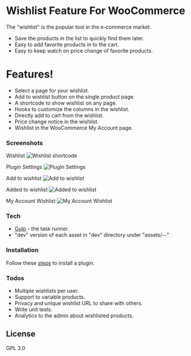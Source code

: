 # Wishlist Feature For WooCommerce

The "wishlist" is the popular tool in the e-commerce market.

  - Save the products in the list to quickly find them later.
  - Easy to add favorite products in to the cart.
  - Easy to keep watch on price change of favorite products.

# Features!

  - Select a page for your wishlist.
  - Add to wishlist button on the single product page.
  - A shortcode to show wishlist on any page.
  - Hooks to customize the columns in the wishlist.
  - Directly add to cart from the wishlist.
  - Price change notice in the wishlist.
  - Wishlist in the WooCommerce My Account page.

### Screenshots
Wishlist
![Wishlist shortcode](https://i.imgur.com/YBveh8H.png)

Plugin Settings
![Plugin Settings](https://i.imgur.com/8j1VI7O.png)

Add to wishlist
![Add to wishlist](https://i.imgur.com/YxvoDur.png)

Added to wishlist
![Added to wishlist](https://i.imgur.com/4JRq0HE.png)

My Account Wishlist
![My Account Wishlist](https://i.imgur.com/BiX6cIP.png)

### Tech

* [Gulp] - the task runner.
* "dev" version of each asset in "dev" directory under "assets/--"

### Installation

Follow these [steps](https://wordpress.org/support/article/managing-plugins/#installing-plugins) to install a plugin.

### Todos

 - Multiple wishlists per user.
 - Support to variable products.
 - Privacy and unique wishlist URL to share with others.
 - Write unit tests.
 - Analytics to the admin about wishlisted products.

License
----

GPL 3.0 

   [Gulp]: <http://gulpjs.com>